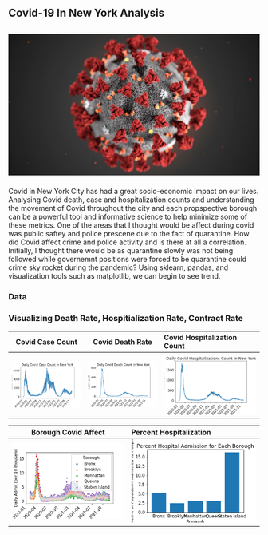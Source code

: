 ## Covid-19 In New York Analysis
![](covidImg.jpg)
-------------------------------------------------------------------------------------------------------
Covid in New York City has had a great socio-economic impact on our lives. Analysing Covid death, case and hospitalization counts and understanding the movement of Covid throughout the city and each propspective borough can be a powerful tool and informative science to help minimize some of these metrics. One of the areas that I thought would be affect during covid was public saftey and police prescene due to the fact of quarantine. How did Covid affect crime and police activity and is there at all a correlation. Initially, I thought there would be as quarantine slowly was not being followed while governemnt positions were forced to be quarantine could crime sky rocket during the pandemic? Using sklearn, pandas, and visualization tools such as matplotlib, we can begin to see trend.

### Data


### Visualizing Death Rate, Hospitialization Rate, Contract Rate 

Covid Case Count           |  Covid Death Rate         | Covid Hospitalization Count
:-------------------------:|:-------------------------:|:-------------------
![](visualizations/case_count.png)  |  ![](visualizations/death_count.png) | ![Covid Death Rate in New York City Graph](visualizations/hosp_count.png)

Borough Covid Affect       |  Percent Hospitalization   
:-------------------------:|:-------------------------
![](visualizations/borough_viz.png)  | ![](visualizations/percenthosp_count.png)


